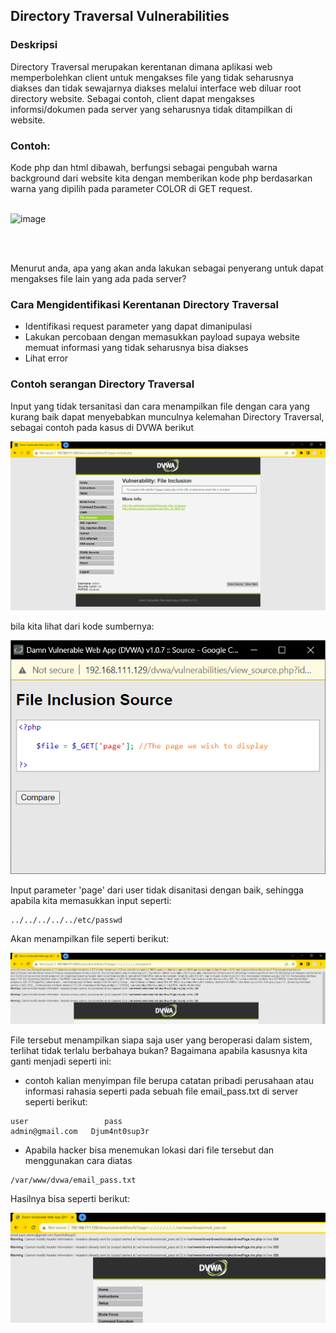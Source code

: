 ## Directory Traversal Vulnerabilities

### Deskripsi

Directory Traversal merupakan kerentanan dimana aplikasi web memperbolehkan client untuk mengakses file yang tidak seharusnya diakses dan tidak sewajarnya diakses melalui interface web diluar root directory website. Sebagai contoh, client dapat mengakses informsi/dokumen pada server yang seharusnya tidak ditampilkan di website.

### Contoh:

Kode php dan html dibawah, berfungsi sebagai pengubah warna background dari website kita dengan memberikan kode php berdasarkan warna yang dipilih pada parameter COLOR di GET request.
<br>
<br>

![image](https://github.com/arsitektur-jaringan-komputer/Modul-Web-App-Security/assets/100863813/82ed8a67-ee1b-4b92-958f-5291d4c0b395)

<br>
<br>

Menurut anda, apa yang akan anda lakukan sebagai penyerang untuk dapat mengakses file lain yang ada pada server?

### Cara Mengidentifikasi Kerentanan Directory Traversal

- Identifikasi request parameter yang dapat dimanipulasi
- Lakukan percobaan dengan memasukkan payload supaya website memuat informasi yang tidak seharusnya bisa diakses
- Lihat error

### Contoh serangan Directory Traversal

Input yang tidak tersanitasi dan cara menampilkan file dengan cara yang kurang baik dapat menyebabkan munculnya kelemahan Directory Traversal, sebagai contoh pada kasus di DVWA berikut

![File Inclusion Section](https://github.com/arsitektur-jaringan-komputer/Modul-Web-App-Security/blob/master/src/FileInclusionSection.png?raw=true)

bila kita lihat dari kode sumbernya:

![Alt text](https://github.com/arsitektur-jaringan-komputer/Modul-Web-App-Security/blob/master/src/FI_Source_Code.png?raw=true)

Input parameter 'page' dari user tidak disanitasi dengan baik, sehingga apabila kita memasukkan input seperti:

```
../../../../../etc/passwd
```

Akan menampilkan file seperti berikut:

![Alt text](https://github.com/arsitektur-jaringan-komputer/Modul-Web-App-Security/blob/master/src/DirTraverse.png?raw=true)

File tersebut menampilkan siapa saja user yang beroperasi dalam sistem, terlihat tidak terlalu berbahaya bukan? Bagaimana apabila kasusnya kita ganti menjadi seperti ini:

- contoh kalian menyimpan file berupa catatan pribadi perusahaan atau informasi rahasia seperti pada sebuah file email_pass.txt di server seperti berikut:

```
user                 pass
admin@gmail.com   Djum4nt0sup3r
```

- Apabila hacker bisa menemukan lokasi dari file tersebut dan menggunakan cara diatas

```
/var/www/dvwa/email_pass.txt
```
Hasilnya bisa seperti berikut:

![Cred Leak](https://github.com/arsitektur-jaringan-komputer/Modul-Web-App-Security/blob/master/src/DirTravCredLeak.png?raw=true)